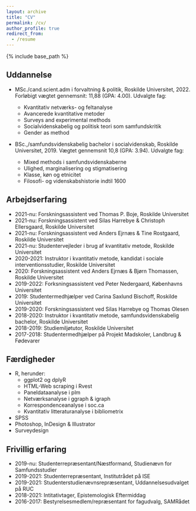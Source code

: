 ```yaml
---
layout: archive
title: "CV"
permalink: /cv/
author_profile: true
redirect_from:
  - /resume
---
```


{% include base_path %}

## Uddannelse

* MSc./cand.scient.adm i forvaltning & politik, Roskilde Universitet, 2022. Forløbigt vægtet gennemsnit: 11,88 (GPA: 4.00). Udvalgte fag:
  * Kvantitativ netværks- og feltanalyse
  * Avancerede kvantitative metoder
  * Surveys and experimental methods
  * Socialvidenskabelig og politisk teori som samfundskritik
  * Gender as method

* BSc.,/samfundsvidenskabelig bachelor i socialvidenskab, Roskilde Universitet, 2019. Vægtet gennemsnit 10,8 (GPA: 3.94). Udvalgte fag:
  * Mixed methods i samfundsvidenskaberne
  * Ulighed, marginalisering og stigmatisering
  * Klasse, køn og etnicitet
  * Filosofi- og videnskabshistorie indtil 1600

## Arbejdserfaring

* 2021-nu: Forskningsassistent ved Thomas P. Boje, Roskilde Universitet
* 2021-nu: Forskningsassistent ved Silas Harrebye & Christoph Ellersgaard, Roskilde Universitet
* 2021-nu: Forskningsassistent ved Anders Ejrnæs & Tine Rostgaard, Roskilde Universitet
* 2021-nu: Studentervejleder i brug af kvantitativ metode, Roskilde Universitet
* 2020-2021: Instruktor i kvantitativ metode, kandidat i sociale interventionsstudier, Roskilde Universitet
* 2020: Forskningsassistent ved Anders Ejrnæs & Bjørn Thomassen, Roskilde Universitet
* 2019-2022: Forksningsassistent ved Peter Nedergaard, Københavns Universitet
* 2019: Studentermedhjælper ved Carina Saxlund Bischoff, Roskilde Universitet
* 2019-2020: Forskningsassistent ved Silas Harrebye og Thomas Olesen
* 2018-2020: Instruktor i kvantitativ metode, samfundsvidenskabelig bachelor, Roskilde Universitet
* 2018-2019: Studiemiljøtutor, Roskilde Universitet
* 2017-2018: Studentermedhjælper på Projekt Madskoler, Landbrug & Fødevarer

## Færdigheder

* R, herunder:
  * ggplot2 og dplyR
  * HTML-Web scraping i Rvest
  * Paneldataanalyse i plm
  * Netværksanalyse i ggraph & igraph
  * Korrespondenceanalyse i soc.ca
  * Kvantitativ litteraturanalyse i bibliometrix
* SPSS
* Photoshop, InDesign & Illustrator
* Surveydesign

## Frivillig erfaring

* 2019-nu: Studenterrepræsentant/Næstformand, Studienævn for Samfundsstudier
* 2019-2021: Studenterrepræsentant, Institutrådet på ISE
* 2019-2021: Studenterstudienævnsrepræsentant, Uddannelsesudvalget på RUC
* 2018-2021: Intitativtager, Epistemologisk Eftermiddag
* 2016-2017: Bestyrelsesmedlem/repræsentant for fagudvalg, SAMRådet
